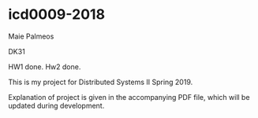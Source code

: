# icd0009-2018

Maie Palmeos

DK31

HW1 done.
Hw2 done.

This is my project for Distributed Systems II Spring 2019.

Explanation of project is given in the accompanying PDF file, which will be updated during development.
